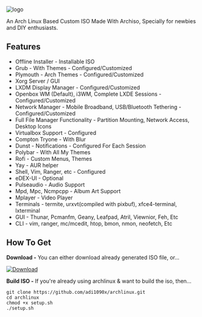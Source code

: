 ![logo](https://raw.githubusercontent.com/adi1090x/archlinux/master/images/logo.png) <br />

An Arch Linux Based Custom ISO Made With Archiso, Specially for newbies and DIY enthusiasts.

## Features

+ Offline Installer - Installable ISO
+ Grub - With Themes - Configured/Customized
+ Plymouth - Arch Themes - Configured/Customized
+ Xorg Server / GUI
+ LXDM Display Manager - Configured/Customized
+ Openbox WM (Default), i3WM, Complete LXDE Sessions - Configured/Customized
+ Network Manager - Mobile Broadband, USB/Bluetooth Tethering - Configured/Customized
+ Full File Manager Functionality - Partition Mounting, Network Access, Desktop Icons
+ Virtualbox Support - Configured
+ Compton Tryone - With Blur
+ Dunst - Notifications - Configured For Each Session
+ Polybar - With All My Themes
+ Rofi - Custom Menus, Themes
+ Yay - AUR helper
+ Shell, Vim, Ranger, etc - Configured
+ eDEX-UI - Optional
+ Pulseaudio - Audio Support
+ Mpd, Mpc, Ncmpcpp - Album Art Support
+ Mplayer - Video Player
+ Terminals - termite, urxvt(compiled with pixbuf), xfce4-terminal, lxterminal
+ GUI - Thunar, Pcmanfm, Geany, Leafpad, Atril, Viewnior, Feh, Etc
+ CLI - vim, ranger, mc/mcedit, htop, bmon, nmon, neofetch, Etc

## How To Get

**Download -** You can either download already generated ISO file, or...

[![Download](https://raw.githubusercontent.com/adi1090x/archlinux/master/images/download.png)](ISO_URL_HERE) <br />

**Build ISO -** If you're already using archlinux & want to build the iso, then...

```
git clone https://github.com/adi1090x/archlinux.git
cd archlinux
chmod +x setup.sh
./setup.sh
```
